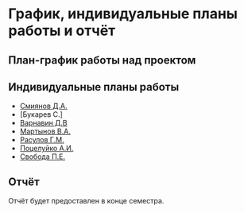 # График, индивидуальные планы работы и отчёт

## План-график работы над проектом



## Индивидуальные планы работы

- [Смиянов Д.А.](Smiyanov_DA.md)
- [Букарев С.]
- [Варнавин Д.В](Varnavin_DV.md)
- [Мартынов В.А.](Martinov_VA.md)
- [Расулов Г.М.](Rasulov_GM.md)
- [Поцелуйко А.И.](Poceluyko_AI.md)
- [Свобода П.Е.](Svoboda_PE.md)

## Отчёт

Отчёт будет предоставлен в конце семестра.
